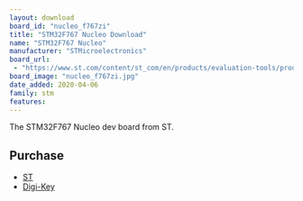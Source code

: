 ```yaml
---
layout: download
board_id: "nucleo_f767zi"
title: "STM32F767 Nucleo Download"
name: "STM32F767 Nucleo"
manufacturer: "STMicroelectronics"
board_url:
 - "https://www.st.com/content/st_com/en/products/evaluation-tools/product-evaluation-tools/mcu-mpu-eval-tools/stm32-mcu-mpu-eval-tools/stm32-nucleo-boards/nucleo-f767zi.html"
board_image: "nucleo_f767zi.jpg"
date_added: 2020-04-06
family: stm
features:
---
```


The STM32F767 Nucleo dev board from ST.

## Purchase
* [ST](https://www.st.com/content/st_com/en/products/evaluation-tools/product-evaluation-tools/mcu-mpu-eval-tools/stm32-mcu-mpu-eval-tools/stm32-nucleo-boards/nucleo-f767zi.html)
* [Digi-Key](https://www.digikey.com/product-detail/en/stmicro/NUCLEO-F767ZI/497-16525-ND/6004740)
